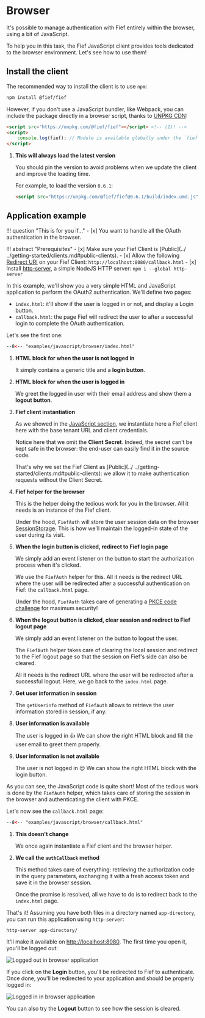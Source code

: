 # Browser

It's possible to manage authentication with Fief entirely within the browser, using a bit of JavaScript.

To help you in this task, the Fief JavaScript client provides tools dedicated to the browser environment. Let's see how to use them!

## Install the client

The recommended way to install the client is to use `npm`:

```bash
npm install @fief/fief
```

However, if you don't use a JavaScript bundler, like Webpack, you can include the package directly in a browser script, thanks to [UNPKG CDN](https://unpkg.com):

```html
<script src="https://unpkg.com/@fief/fief"></script> <!-- (1)! -->
<script>
    console.log(fief); // Module is available globally under the `fief` variable
</script>
```

1. **This will always load the latest version**

    You should pin the version to avoid problems when we update the client and improve the loading time.

    For example, to load the version `0.6.1`:

    ```html
    <script src="https://unpkg.com/@fief/fief@0.6.1/build/index.umd.js"></script>
    ```

## Application example

!!! question "This is for you if..."
    - [x] You want to handle all the OAuth authentication in the browser.

!!! abstract "Prerequisites"
    - [x] Make sure your Fief Client is [Public](../
    ../getting-started/clients.md#public-clients).
    - [x] Allow the following [Redirect URI](../../getting-started/clients.md#redirect-uris) on your Fief Client: `http://localhost:8080/callback.html`
    - [x] Install [http-server](https://www.npmjs.com/package/http-server), a simple NodeJS HTTP server: `npm i --global http-server`

In this example, we'll show you a very simple HTML and JavaScript application to perform the OAuth2 authentication. We'll define two pages:

* `index.html`: it'll show if the user is logged in or not, and display a Login button.
* `callback.html`: the page Fief will redirect the user to after a successful login to complete the OAuth authentication.

Let's see the first one:

```html title="index.html"
--8<-- "examples/javascript/browser/index.html"
```

1. **HTML block for when the user is not logged in**

    It simply contains a generic title and a **login button**.

2. **HTML block for when the user is logged in**

    We greet the logged in user with their email address and show them a **logout button**.

3. **Fief client instantiation**

    As we showed in the [JavaScript section](./index.md), we instantiate here a Fief client here with the base tenant URL and client credentials.

    Notice here that we omit the **Client Secret**. Indeed, the secret can't be kept safe in the browser: the end-user can easily find it in the source code.

    That's why we set the Fief Client as [Public](../
    ../getting-started/clients.md#public-clients): we allow it to make authentication requests without the Client Secret.

4. **Fief helper for the browser**

    This is the helper doing the tedious work for you in the browser. All it needs is an instance of the Fief client.

    Under the hood, `FiefAuth` will store the user session data on the browser [SessionStorage](https://developer.mozilla.org/en-US/docs/Web/API/Window/sessionStorage). This is how we'll maintain the logged-in state of the user during its visit.

5. **When the login button is clicked, redirect to Fief login page**

    We simply add an event listener on the button to start the authorization process when it's clicked.

    We use the `FiefAuth` helper for this. All it needs is the redirect URL where the user will be redirected after a successful authentication on Fief: the `callback.html` page.

    Under the hood, `FiefAuth` takes care of generating a [PKCE code challenge](../../going-further/pkce.md) for maximum security!

6. **When the logout button is clicked, clear session and redirect to Fief logout page**

    We simply add an event listener on the button to logout the user.

    The `FiefAuth` helper takes care of clearing the local session and redirect to the Fief logout page so that the session on Fief's side can also be cleared.

    All it needs is the redirect URL where the user will be redirected after a successful logout. Here, we go back to the `index.html` page.

7. **Get user information in session**

    The `getUserinfo` method of `FiefAuth` allows to retrieve the user information stored in session, if any.

8. **User information is available**

    The user is logged in 👍 We can show the right HTML block and fill the user email to greet them properly.

9. **User information is not available**

    The user is not logged in 😔 We can show the right HTML block with the login button.

As you can see, the JavaScript code is quite short! Most of the tedious work is done by the `FiefAuth` helper, which takes care of storing the session in the browser and authenticating the client with PKCE.

Let's now see the `callback.html` page:

```html title="callback.html"
--8<-- "examples/javascript/browser/callback.html"
```

1. **This doesn't change**

    We once again instantiate a Fief client and the browser helper.

2. **We call the `authCallback` method**

    This method takes care of everything: retrieving the authorization code in the query parameters, exchanging it with a fresh access token and save it in the browser session.

    Once the promise is resolved, all we have to do is to redirect back to the `index.html` page.

That's it! Assuming you have both files in a directory named `app-directory`, you can run this application using `http-server`:

```bash
http-server app-directory/
```

It'll make it available on [http://localhost:8080](http://localhost:8080). The first time you open it, you'll be logged out:

![Logged out in browser application](/assets/images/browser-logged-out.png)

If you click on the **Login** button, you'll be redirected to Fief to authenticate. Once done, you'll be redirected to your application and should be properly logged in:

![Logged in in browser application](/assets/images/browser-logged-in.png)

You can also try the **Logout** button to see how the session is cleared.
